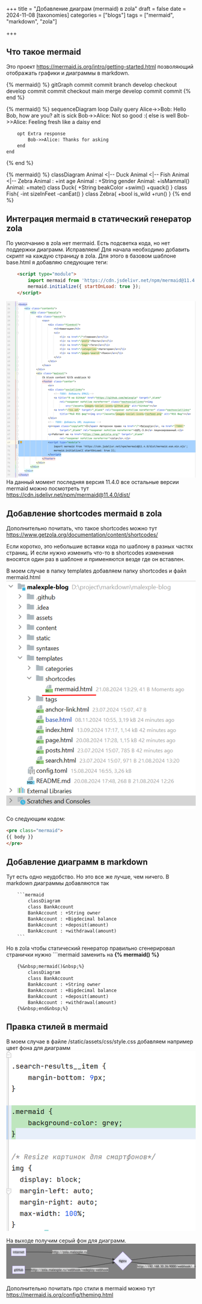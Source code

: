 +++
title = "Добавление диаграм (mermaid) в zola"
draft = false
date = 2024-11-08
[taxonomies]
categories = ["blogs"]
tags = ["mermaid", "markdown", "zola"]

+++
## Что такое mermaid
Это проект https://mermaid.js.org/intro/getting-started.html позволяющий отображать графики и диаграммы в markdown.

{% mermaid() %}
gitGraph
       commit
       commit
       branch develop
       checkout develop
       commit
       commit
       checkout main
       merge develop
       commit
       commit
{% end %}

{% mermaid() %}
sequenceDiagram
    loop Daily query
        Alice->>Bob: Hello Bob, how are you?
        alt is sick
            Bob->>Alice: Not so good :(
        else is well
            Bob->>Alice: Feeling fresh like a daisy
        end

        opt Extra response
            Bob->>Alice: Thanks for asking
        end
    end
{% end %}

{% mermaid() %}
classDiagram
    Animal <|-- Duck
    Animal <|-- Fish
    Animal <|-- Zebra
    Animal : +int age
    Animal : +String gender
    Animal: +isMammal()
    Animal: +mate()
    class Duck{
        +String beakColor
        +swim()
        +quack()
    }
    class Fish{
        -int sizeInFeet
        -canEat()
    }
    class Zebra{
        +bool is_wild
        +run()
    }
{% end %}


## Интеграция mermaid в статический генератор zola
По умолчанию в zola нет mermaid. Есть подсветка кода, но нет поддержки диаграмм. Исправляем!
Для начала необходимо добавить скрипт на каждую страницу в zola. Для этого в базовом шаблоне base.html я добавляю следующие теги:
```html
    <script type="module">
    	import mermaid from 'https://cdn.jsdelivr.net/npm/mermaid@11.4.0/dist/mermaid.esm.min.mjs';
        mermaid.initialize({ startOnLoad: true });
    </script>
```

![base_template.png](base_template.png)
На данный момент последняя версия 11.4.0 все остальные версии mermaid можно посмотреть тут https://cdn.jsdelivr.net/npm/mermaid@11.4.0/dist/

## Добавление shortcodes mermaid в zola
Дополнительно почитать, что такое shortcodes можно тут https://www.getzola.org/documentation/content/shortcodes/

Если коротко, это небольшие вставки кода по шаблону в разных частях страниц. И если нужно изменить что-то в shortcodes изменения вносятся один раз в шаблоне и применяются везде где он вставлен.

В моем случае в папку templates добавляем папку shortcodes и файл mermaid.html
![shortcodes_mermaid.png](shortcodes_mermaid.png)

Со следующим кодом:
```html
<pre class="mermaid">
{{ body }}
</pre>
```

## Добавление диаграмм в markdown
Тут есть одно неудобство. Но это все же лучше, чем ничего. В markdown диаграммы добавляются так 
```
    ```mermaid
        classDiagram
        class BankAccount
        BankAccount : +String owner
        BankAccount : +Bigdecimal balance
        BankAccount : +deposit(amount)
        BankAccount : +withdrawal(amount)
    ```
```
Но в zola чтобы статический генератор правильно сгенерировал странички нужно ```mermaid заменить на **{%&nbsp;mermaid()&nbsp;%}**
```
    {%&nbsp;mermaid()&nbsp;%}
        classDiagram
        class BankAccount
        BankAccount : +String owner
        BankAccount : +Bigdecimal balance
        BankAccount : +deposit(amount)
        BankAccount : +withdrawal(amount)
    {%&nbsp;end&nbsp;%}
```

## Правка стилей в mermaid
В моем случае в файле /static/assets/css/style.css добавляем например цвет фона для диаграмм
![mermaid_style.png](mermaid_style.png)

На выходе получим серый фон для диаграмм.
![gray_style_mermaid.png](gray_style_mermaid.png)

Дополнительно почитать про стили в mermaid можно тут https://mermaid.js.org/config/theming.html


